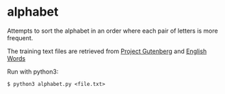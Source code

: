 # alphabet
Attempts to sort the alphabet in an order where each pair of letters is more frequent. 

The training text files are retrieved from [Project Gutenberg](https://www.gutenberg.org/catalog/) and [English Words](https://github.com/dwyl/english-words)

Run with python3:
```
$ python3 alphabet.py <file.txt>
```
